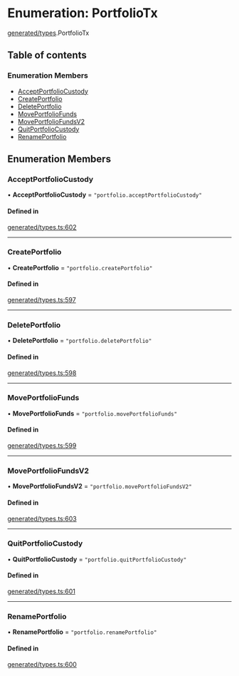 # Enumeration: PortfolioTx

[generated/types](../wiki/generated.types).PortfolioTx

## Table of contents

### Enumeration Members

- [AcceptPortfolioCustody](../wiki/generated.types.PortfolioTx#acceptportfoliocustody)
- [CreatePortfolio](../wiki/generated.types.PortfolioTx#createportfolio)
- [DeletePortfolio](../wiki/generated.types.PortfolioTx#deleteportfolio)
- [MovePortfolioFunds](../wiki/generated.types.PortfolioTx#moveportfoliofunds)
- [MovePortfolioFundsV2](../wiki/generated.types.PortfolioTx#moveportfoliofundsv2)
- [QuitPortfolioCustody](../wiki/generated.types.PortfolioTx#quitportfoliocustody)
- [RenamePortfolio](../wiki/generated.types.PortfolioTx#renameportfolio)

## Enumeration Members

### AcceptPortfolioCustody

• **AcceptPortfolioCustody** = ``"portfolio.acceptPortfolioCustody"``

#### Defined in

[generated/types.ts:602](https://github.com/PolymeshAssociation/polymesh-sdk/blob/07a4c5b0/src/generated/types.ts#L602)

___

### CreatePortfolio

• **CreatePortfolio** = ``"portfolio.createPortfolio"``

#### Defined in

[generated/types.ts:597](https://github.com/PolymeshAssociation/polymesh-sdk/blob/07a4c5b0/src/generated/types.ts#L597)

___

### DeletePortfolio

• **DeletePortfolio** = ``"portfolio.deletePortfolio"``

#### Defined in

[generated/types.ts:598](https://github.com/PolymeshAssociation/polymesh-sdk/blob/07a4c5b0/src/generated/types.ts#L598)

___

### MovePortfolioFunds

• **MovePortfolioFunds** = ``"portfolio.movePortfolioFunds"``

#### Defined in

[generated/types.ts:599](https://github.com/PolymeshAssociation/polymesh-sdk/blob/07a4c5b0/src/generated/types.ts#L599)

___

### MovePortfolioFundsV2

• **MovePortfolioFundsV2** = ``"portfolio.movePortfolioFundsV2"``

#### Defined in

[generated/types.ts:603](https://github.com/PolymeshAssociation/polymesh-sdk/blob/07a4c5b0/src/generated/types.ts#L603)

___

### QuitPortfolioCustody

• **QuitPortfolioCustody** = ``"portfolio.quitPortfolioCustody"``

#### Defined in

[generated/types.ts:601](https://github.com/PolymeshAssociation/polymesh-sdk/blob/07a4c5b0/src/generated/types.ts#L601)

___

### RenamePortfolio

• **RenamePortfolio** = ``"portfolio.renamePortfolio"``

#### Defined in

[generated/types.ts:600](https://github.com/PolymeshAssociation/polymesh-sdk/blob/07a4c5b0/src/generated/types.ts#L600)
